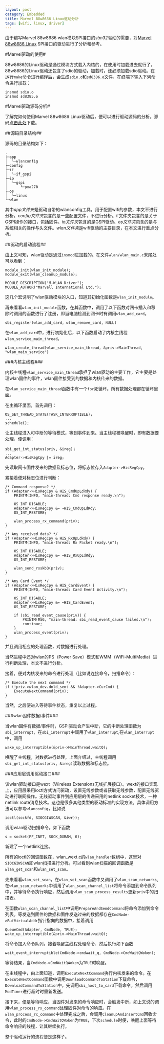 ```yaml
---
layout: post
category: Embedded
title: Marvel 88w8686 Linux驱动分析
tags: [wifi, linux, driver]
---
```

由于编写Marvel 88w8686 wlan模块SPI接口的*stm32*驱动的需要，对[Marvel 88w8686 Linux](http://pan.baidu.com/s/1dDiSZFb) SPI接口的驱动进行了分析和参考。

#Marvel驱动的使用#

88w8686的Linux驱动是通过模块方式载入内核的，在使用时加载进去就行了，88w8686的Linux驱动还包含了sdio的驱动，加载时，还必须加载sdio驱动。在运行`make`命令进行编译后，会生成`sdio.o`和`sd8386.o`文件，在终端下输入下列命令进行加载：

	insmod sdio.o
	insmod sd8385.o

#Marvel驱动源码分析#

了解完如何使用Marvel 88w8686 Linux驱动后，便可以进行驱动源码的分析。源码[点击此处](http://pan.baidu.com/s/1dDiSZFb)下载。

##源码目录结构##

源码的目录结构如下：

	.
	├─app
	│  └─wlanconfig
	├─config
	├─if
	│  └─if_gspi
	├─io
	│  └─gspi
	│      └─pxa270
	├─os
	│  └─linux
	└─wlan

其中*app文件夹*是驱动自带的wlanconfig工具，用于配置wifi的参数，本文不进行分析。*config文件夹*包含的是一些配置文件，不进行分析。if文件夹包含的是关于GSPI操作的接口，包括固件。*io文件夹*包含的是GSPI驱动。*os文件夹*包含的是与系统相关的操作与头文件。*wlan文件夹*是wifi驱动的主要目录，在本文进行重点分析。

##驱动的启动流程##

由上文可知，wlan驱动是通过`insmod`进加载的。在文件`wlan/wlan_main.c`末尾处可以看到：

	module_init(wlan_init_module);
	module_exit(wlan_cleanup_module);

	MODULE_DESCRIPTION("M-WLAN Driver");
	MODULE_AUTHOR("Marvell International Ltd.");

这几个宏说明了wlan驱动模块的入口，知道其初始化函数是`wlan_init_module`。

再来看看`wlan_init_module`函数，在其函数中，调用了以下函数对网卡插入和移除时调用的函数进行了注册，即当电脑检测到网卡时有调用`wlan_add_card`。

	sbi_register(wlan_add_card, wlan_remove_card, NULL)

在`wlan_add_card`中，进行初始化后，以下函数启动了内核主线程`wlan_service_main_thread`。

	wlan_create_thread(wlan_service_main_thread, &priv->MainThread, "wlan_main_service")

###内核主线程###

内核主线程`wlan_service_main_thread`承担了wlan驱动的主要工作，它主要是处理wlan固件的事件，wlan固件接受到的数据和内核传来的数据。

在`wlan_service_main_thread`函数中有一个`for`死循环，所有数据处理都在循环里面。

在主循环里面，首先调用：

	OS_SET_THREAD_STATE(TASK_INTERRUPTIBLE);
	...
	schedule();

让主线程进入可中断的等待模式，等到事件到来。当主线程被唤醒时，即有数据要处理，便调用：

	sbi_get_int_status(priv, &ireg)；
	...
	Adapter->HisRegCpy |= ireg;

先读取网卡固件发来的数据及标志位，将标志位存入`Adapter->HisRegCpy`。

紧接着便对标志位进行判断：

	/* Command response? */
	if (Adapter->HisRegCpy & HIS_CmdUpLdRdy) {
		PRINTM(INFO, "main-thread: Cmd response ready.\n");

		OS_INT_DISABLE;
		Adapter->HisRegCpy &= ~HIS_CmdUpLdRdy;
		OS_INT_RESTORE;

		wlan_process_rx_command(priv);
	}

	/* Any received data? */
	if (Adapter->HisRegCpy & HIS_RxUpLdRdy) {
		PRINTM(INFO, "main-thread: Rx Packet ready.\n");
		
		OS_INT_DISABLE;
		Adapter->HisRegCpy &= ~HIS_RxUpLdRdy;
		OS_INT_RESTORE;

		wlan_send_rxskbQ(priv);
	}

	/* Any Card Event */
	if (Adapter->HisRegCpy & HIS_CardEvent) {
		PRINTM(INFO, "main-thread: Card Event Activity.\n");

		OS_INT_DISABLE;
		Adapter->HisRegCpy &= ~HIS_CardEvent;
		OS_INT_RESTORE;

		if (sbi_read_event_cause(priv)) {
			PRINTM(MSG, "main-thread: sbi_read_event_cause failed.\n");
			continue;
		}
		wlan_process_event(priv);
	}

并且调用相应的处理函数，对数据进行处理。

当然进程中还对wlan的PS（Power Save）模式和WMM（WiFi-MultiMedia）进行判断处理，本文不进行分析。

接着，便对内核发来的命令进行处理（比如说连接命令，扫描命令）：

	/* Execute the next command */
	if (!priv->wlan_dev.dnld_sent && !Adapter->CurCmd) {
		ExecuteNextCommand(priv);
	}

当然，之后便进入等待事件状态，重复以上过程。

###wlan固件数据/事件###

当wlan固件有数据/事件时，GSPI驱动会产生中断，它的中断处理函数为`sbi_interrupt`，在`sbi_interrupt`中调用了`wlan_interrupt`,在`wlan_interrupt`中，调用

	wake_up_interruptible(&priv->MainThread.waitQ);

唤醒了主线程，对数据进行处理。上面介绍过，主线程调用`sbi_get_int_status(priv, &ireg)`读取数据和标志位。

###应用层调用驱动接口###

该wlan驱动接口是wext（Wireless Extensions无线扩展接口）。wext的接口实现上，应用层采用ioctl方式访问驱动，设置无线参数或者获取无线参数，配置无线驱动进行联网操作。无线驱动事件到应用层的传递采用的netlink socket技术，一种netlink route消息技术。这也是很多其他类型的驱动标准的实现方法。具体调用方法可以参考`wlanconfig`，比如说

	ioctl(sockfd, SIOCGIWSCAN, &iwr));

调用wlan驱动扫描命令。如下函数

	s = socket(PF_INET, SOCK_DGRAM, 0);

新建了一个netlink连接。

所有的ioctl的回调函数在，wlan_wext.c的`wlan_handler`数组中，这里对`SIOCGIWSCAN`即wlan扫描进行分析。可以看到wlan扫描的回调函数是`wlan_get_scan`和`wlan_set_scan`。

先来看看`wlan_set_scan`，在`wlan_set_scan`函数中又调用了`wlan_scan_networks`,在`wlan_scan_networks`中调用了`wlan_scan_channel_list`将命令添加到命令队列中，并等待命令执行响应，然后调用`wlan_scan_process_results`更新`priv`中的扫描表。

在函数`wlan_scan_channel_list`中调用`PrepareAndSendCommand`将命令添加到命令列表。等发送到固件的数据和固件发送过来的数据都存在`CmdNode->BufVirtualAddr`指针指向的数据中，接着调用

	QueueCmd(Adapter, CmdNode, TRUE);
	wake_up_interruptible(&priv->MainThread.waitQ);

将命令加入命令队列，接着唤醒主线程处理命令，然后执行如下函数

	wait_event_interruptible(CmdNode->cmdwait_q, CmdNode->CmdWaitQWoken);

等待结果，当`CmdNode->CmdWaitQWoken`为`TRUE`时唤醒。

在主线程中，由上面知道，调用`ExecuteNextCommand`执行内核发来的命令。在`ExecuteNextCommand`函数中调用`DownloadCommandToStation`下载命令，`DownloadCommandToStation`中，先调用`sbi_host_to_card`下载命令，然后调用`ModTimer`进行超时时重新发送。

接下来，便是等待响应，当固件对发来的命令响应时，会触发中断，如上文说的调用`wlan_process_rx_command`处理固件对命令的响应。在`wlan_process_rx_command`中处理完成之后，会调用`CleanupAndInsertCmd`回收命令，此时的`CmdNode->CmdWaitQWoken`为`TRUE`，下次`schedule`时便，唤醒上面等待命令响应的线程，让其继续执行。

整个驱动运行的流程便是这样子。
